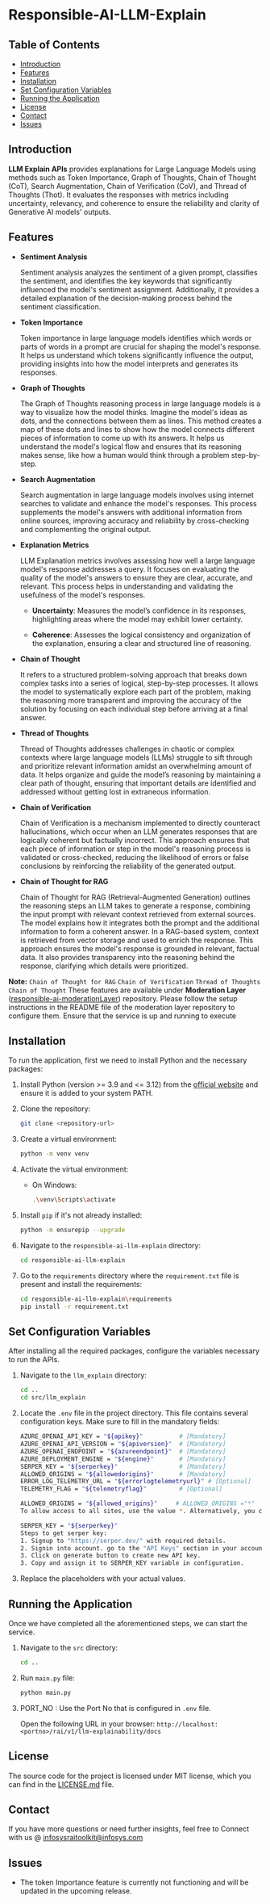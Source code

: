 # Responsible-AI-LLM-Explain

## Table of Contents

- [Introduction](#introduction)
- [Features](#features)
- [Installation](#installation)
- [Set Configuration Variables](#set-configuration-variables)
- [Running the Application](#running-the-application)
- [License](#license)
- [Contact](#contact)
- [Issues](#issues)

## Introduction

**LLM Explain APIs** provides explanations for Large Language Models using methods such as Token Importance, Graph of Thoughts, Chain of Thought (CoT), Search Augmentation, Chain of Verification (CoV), and Thread of Thoughts (Thot). It evaluates the responses with metrics including uncertainty, relevancy, and coherence to ensure the reliability and clarity of Generative AI models' outputs.


## Features
- **Sentiment Analysis**
    
    Sentiment analysis analyzes the sentiment of a given prompt, classifies the sentiment, and identifies the key keywords that significantly influenced the model's sentiment assignment. Additionally, it provides a detailed explanation of the decision-making process behind the sentiment classification.
- **Token Importance**

    Token importance in large language models identifies which words or parts of words in a prompt are crucial for shaping the model's response. It helps us understand which tokens significantly influence the output, providing insights into how the model interprets and generates its responses.

- **Graph of Thoughts**

    The Graph of Thoughts reasoning process in large language models is a way to visualize how the model thinks. Imagine the model's ideas as dots, and the connections between them as lines. This method creates a map of these dots and lines to show how the model connects different pieces of information to come up with its answers. It helps us understand the model's logical flow and ensures that its reasoning makes sense, like how a human would think through a problem step-by-step.

- **Search Augmentation**

    Search augmentation in large language models involves using internet searches to validate and enhance the model's responses. This process supplements the model's answers with additional information from online sources, improving accuracy and reliability by cross-checking and complementing the original output.

- **Explanation Metrics**

    LLM Explanation metrics involves assessing how well a large language model's response addresses a query. It focuses on evaluating the quality of the model's answers to ensure they are clear, accurate, and relevant. This process helps in understanding and validating the usefulness of the model's responses.

    - **Uncertainty**: Measures the model’s confidence in its responses, highlighting areas where the model may exhibit lower certainty.

    - **Coherence**: Assesses the logical consistency and organization of the explanation, ensuring a clear and structured line of reasoning.

- **Chain of Thought**

    It refers to a structured problem-solving approach that breaks down complex tasks into a series of logical, step-by-step processes. It allows the model to systematically explore each part of the problem, making the reasoning more transparent and improving the accuracy of the solution by focusing on each individual step before arriving at a final answer.

- **Thread of Thoughts**

    Thread of Thoughts addresses challenges in chaotic or complex contexts where large language models (LLMs) struggle to sift through and prioritize relevant information amidst an overwhelming amount of data. It helps organize and guide the model’s reasoning by maintaining a clear path of thought, ensuring that important details are identified and addressed without getting lost in extraneous information.

- **Chain of Verification**

    Chain of Verification is a mechanism implemented to directly counteract hallucinations, which occur when an LLM generates responses that are logically coherent but factually incorrect. This approach ensures that each piece of information or step in the model's reasoning process is validated or cross-checked, reducing the likelihood of errors or false conclusions by reinforcing the reliability of the generated output.

- **Chain of Thought for RAG**

    Chain of Thought for RAG (Retrieval-Augmented Generation) outlines the reasoning steps an LLM takes to generate a response, combining the input prompt with relevant context retrieved from external sources. The model explains how it integrates both the prompt and the additional information to form a coherent answer. In a RAG-based system, context is retrieved from vector storage and used to enrich the response. This approach ensures the model's response is grounded in relevant, factual data. It also provides transparency into the reasoning behind the response, clarifying which details were prioritized.

**Note:** 
`Chain of Thought for RAG` `Chain of Verification` `Thread of Thoughts` `Chain of Thought` These features are available under **Moderation Layer** ([responsible-ai-moderationLayer](https://github.com/Infosys/Infosys-Responsible-AI-Toolkit/tree/main/responsible-ai-moderationLayer)) repository.
Please follow the setup instructions in the README file of the moderation layer repository to configure them. Ensure that the service is up and running to execute


## Installation
To run the application, first we need to install Python and the necessary packages:

1. Install Python (version >= 3.9 and <= 3.12) from the [official website](https://www.python.org/downloads/) and ensure it is added to your system PATH.

2. Clone the repository:
    ```sh
    git clone <repository-url>
    ```

3. Create a virtual environment:
    ```sh
    python -m venv venv
    ```

4. Activate the virtual environment:
    - On Windows:
        ```sh
        .\venv\Scripts\activate
         ```

5. Install `pip` if it's not already installed:
    ```sh
    python -m ensurepip --upgrade
    ```

6. Navigate to the `responsible-ai-llm-explain` directory:
    ```sh
    cd responsible-ai-llm-explain
    ```
    
7. Go to the `requirements` directory where the `requirement.txt` file is present and install the requirements:
    ```sh
    cd responsible-ai-llm-explain\requirements
    pip install -r requirement.txt
    ```
## Set Configuration Variables

After installing all the required packages, configure the variables necessary to run the APIs.

1. Navigate to the `llm_explain` directory:
    ```sh
    cd ..
    cd src/llm_explain
    ```

2. Locate the `.env` file in the project directory. This file contains several configuration keys. Make sure to fill in the mandatory fields:

    ```sh
    AZURE_OPENAI_API_KEY = "${apikey}"          # [Mandatory]
    AZURE_OPENAI_API_VERSION = "${apiversion}"  # [Mandatory]
    AZURE_OPENAI_ENDPOINT = "${azureendpoint}"  # [Mandatory]
    AZURE_DEPLOYMENT_ENGINE = "${engine}"       # [Mandatory]
    SERPER_KEY = "${serperkey}"                 # [Mandatory]
    ALLOWED_ORIGINS = "${allowedorigins}"       # [Mandatory]
    ERROR_LOG_TELEMETRY_URL = "${errorlogtelemetryurl}" # [Optional]
    TELEMETRY_FLAG = "${telemetryflag}"         # [Optional]
    ```
    ```sh
    ALLOWED_ORIGINS = "${allowed_origins}"     # ALLOWED_ORIGINS ="*"         
    To allow access to all sites, use the value *. Alternatively, you can specify a list of sites that should have access.
    ```
    ```sh
    SERPER_KEY = "${serperkey}"            
    Steps to get serper key:
    1. Signup to "https://serper.dev/" with required details.
    2. Signin into account. go to the "API Keys" section in your account dashboard.
    3. Click on generate button to create new API key.
    3. Copy and assign it to SERPER_KEY variable in configuration.
    ```
    

3. Replace the placeholders with your actual values.

## Running the Application

Once we have completed all the aforementioned steps, we can start the service.

1. Navigate to the `src` directory:
    ```sh
    cd ..
    ```

2. Run `main.py` file:
    ```sh
    python main.py
    ```

3. PORT_NO : Use the Port No that is configured in `.env` file.

   Open the following URL in your browser:
   `http://localhost:<portno>/rai/v1/llm-explainability/docs`

## License

The source code for the project is licensed under MIT license, which you can find in the [LICENSE.md](LICENSE.md) file.

## Contact

If you have more questions or need further insights, feel free to Connect with us @ infosysraitoolkit@infosys.com

## Issues

- The token Importance feature is currently not functioning and will be updated in the upcoming release.

